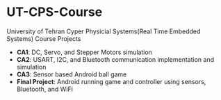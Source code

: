 # UT-CPS-Course
University of Tehran Cyper Physicial Systems(Real Time Embedded Systems) Course Projects

* **CA1**: DC, Servo, and Stepper Motors simulation
* **CA2**: USART, I2C, and Bluetooth communication implementation and simulation
* **CA3**: Sensor based Android ball game
* **Final Project**: Android running game and controller using sensors, Bluetooth, and WiFi
